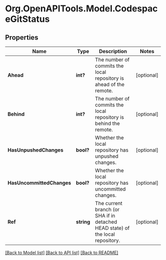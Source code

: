# Org.OpenAPITools.Model.CodespaceGitStatus

## Properties

Name | Type | Description | Notes
------------ | ------------- | ------------- | -------------
**Ahead** | **int?** | The number of commits the local repository is ahead of the remote. | [optional] 
**Behind** | **int?** | The number of commits the local repository is behind the remote. | [optional] 
**HasUnpushedChanges** | **bool?** | Whether the local repository has unpushed changes. | [optional] 
**HasUncommittedChanges** | **bool?** | Whether the local repository has uncommitted changes. | [optional] 
**Ref** | **string** | The current branch (or SHA if in detached HEAD state) of the local repository. | [optional] 

[[Back to Model list]](../README.md#documentation-for-models) [[Back to API list]](../README.md#documentation-for-api-endpoints) [[Back to README]](../README.md)

